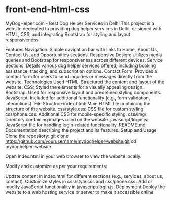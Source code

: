 # front-end-html-css
MyDogHelper.com - Best Dog Helper Services in Delhi
This project is a website dedicated to providing dog helper services in Delhi, designed with HTML, CSS, and integrating Bootstrap for styling and layout responsiveness.

Features
Navigation: Simple navigation bar with links to Home, About Us, Contact Us, and Opportunities sections.
Responsive Design: Utilizes media queries and Bootstrap for responsiveness across different devices.
Service Sections: Details various dog helper services offered, including booking assistance, tracking, and subscription options.
Contact Form: Provides a contact form for users to send inquiries or messages directly from the website.
Technologies Used
HTML: Structured the content and layout of the website.
CSS: Styled the elements for a visually appealing design.
Bootstrap: Used for responsive layout and predefined styling components.
JavaScript: Included for additional functionality (e.g., form validation, interactions).
File Structure
index.html: Main HTML file containing the structure of the website.
css/style.css: CSS file for custom styling.
css/phone.css: Additional CSS for mobile-specific styling.
css/img/: Directory containing images used on the website.
javascript/login.js: JavaScript file for handling login-related functionality.
README.md: Documentation describing the project and its features.
Setup and Usage
Clone the repository:
git clone https://github.com/yourusername/mydoghelper-website.git
cd mydoghelper-website

Open index.html in your web browser to view the website locally.

Modify and customize as per your requirements:

Update content in index.html for different sections (e.g., services, about us, contact).
Customize styles in css/style.css and css/phone.css.
Add or modify JavaScript functionality in javascript/login.js.
Deployment
Deploy the website to a web hosting service or server to make it accessible online.

